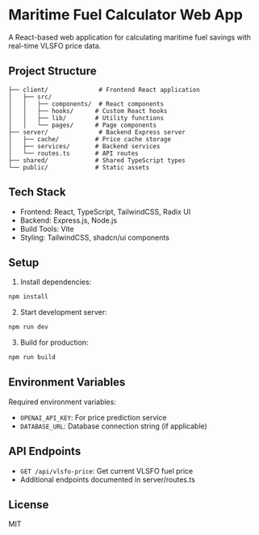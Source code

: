 
# Maritime Fuel Calculator Web App

A React-based web application for calculating maritime fuel savings with real-time VLSFO price data.

## Project Structure

```
├── client/              # Frontend React application
│   ├── src/
│   │   ├── components/  # React components
│   │   ├── hooks/      # Custom React hooks
│   │   ├── lib/        # Utility functions
│   │   └── pages/      # Page components
├── server/              # Backend Express server
│   ├── cache/          # Price cache storage
│   ├── services/       # Backend services
│   └── routes.ts       # API routes
├── shared/             # Shared TypeScript types
└── public/             # Static assets
```

## Tech Stack

- Frontend: React, TypeScript, TailwindCSS, Radix UI
- Backend: Express.js, Node.js
- Build Tools: Vite
- Styling: TailwindCSS, shadcn/ui components

## Setup

1. Install dependencies:
```bash
npm install
```

2. Start development server:
```bash
npm run dev
```

3. Build for production:
```bash
npm run build
```

## Environment Variables

Required environment variables:
- `OPENAI_API_KEY`: For price prediction service
- `DATABASE_URL`: Database connection string (if applicable)

## API Endpoints

- `GET /api/vlsfo-price`: Get current VLSFO fuel price
- Additional endpoints documented in server/routes.ts

## License

MIT
